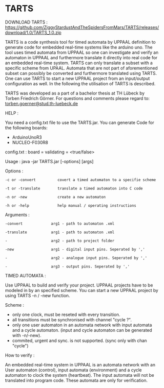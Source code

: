 # TARTS

DOWNLOAD TARTS : https://github.com/ZiggyStardustAndTheSpidersFromMars/TARTS/releases/download/1.0/TARTS_1.0.zip

TARTS is a code synthesis tool for timed automata by UPPAAL definition to generate code for embedded real-time systems like the arduino uno. 
The tool uses timed automata from UPPAAL so one can investigate and verify an automaton in UPPAAL and furthermore translate it directly into 
real code for an embedded real-time system. TARTS can only translate a subset with a specific scheme from UPAAL. Automata that are not part 
of aforementioned subset can possibly be converted and furthermore translated using TARTS. One can use TARTS to start a new UPPAAL project 
from an input/output configuration as well. In the following the utilisation of TARTS is described.
 
TARTS was developed as a part of a bachelor thesis at TH Lübeck by Torben Friedrich Görner. 
For questions and comments please regard to: torben.goerner@stud.th-luebeck.de


HELP :

You need a config.txt file to use the TARTS.jar. 
You can generate Code for the following boards:
- ArduinoUnoR3
- NUCLEO-F030R8

config.txt :
    board = <board name>
    validating = <true/false>
  
Usage   : java -jar TARTS.jar [-options] [args]

Options :

    -c or -convert          covert a timed automaton to a specifie scheme
    
    -t or -translate        translate a timed automaton into C code
    
    -n or -new              create a new automaton
    
    -h or -help             help manual / operating instructions
    
Arguments :

    -convert             arg1 - path to automaton .xml
    
    -translate           arg1 - path to automaton .xml
    
    -                    arg2 - path to project folder
    
    -new                 arg1 - digital input pins. Seperated by ','
    
    -                    arg2 - analogue input pins. Seperated by ','
    
    -                    arg3 - output pins. Seperated by ','
    
   
TIMED AUTOMATA :

Use UPPAAL to build and verify your project. UPPAAL projects have to be modeled in 
by an specified scheme. You can start a new UPPAAL project by using TARTS -n / -new 
function. 

Scheme :

- only one clock, must be reseted with every transition. 
- all transitions must be synchronised with channel "cycle ?".
- only one user automaton in an automata network with input automata and a cycle automaton.
 (input and cycle automaton can be generated with -n/-new).
- commited, urgent and sync. is not supported. (sync only with chan "cycle")  


How to verify :

An embedded real-time system in UPPAAL is an automata network with an User automaton (control),
input automata (environment) and a cycle automaton to clock the system (heartbeat). The input automata
will not be translated into program code. These automata are only for verification.
